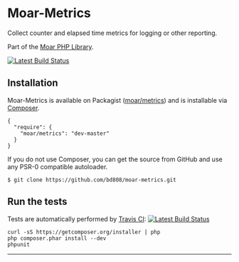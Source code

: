 Moar-Metrics
=============

Collect counter and elapsed time metrics for logging or other reporting.

Part of the [Moar PHP Library][].

[![Latest Build Status][ci-status]][ci-home]


Installation
------------
Moar-Metrics is available on Packagist ([moar/metrics][]) and is installable
via [Composer][].

    {
      "require": {
        "moar/metrics": "dev-master"
      }
    }


If you do not use Composer, you can get the source from GitHub and use any
PSR-0 compatible autoloader.

    $ git clone https://github.com/bd808/moar-metrics.git


Run the tests
-------------
Tests are automatically performed by [Travis CI][]:
[![Latest Build Status][ci-status]][ci-home]


    curl -sS https://getcomposer.org/installer | php
    php composer.phar install --dev
    phpunit


---
[Moar PHP Library]: https://github.com/bd808/moar
[ci-status]: https://travis-ci.org/bd808/moar-metrics.png
[ci-home]: https://travis-ci.org/bd808/moar-metrics
[moar/metrics]: https://packagist.org/packages/moar/metrics
[Composer]: http://getcomposer.org
[Travis CI]: https://travis-ci.org
